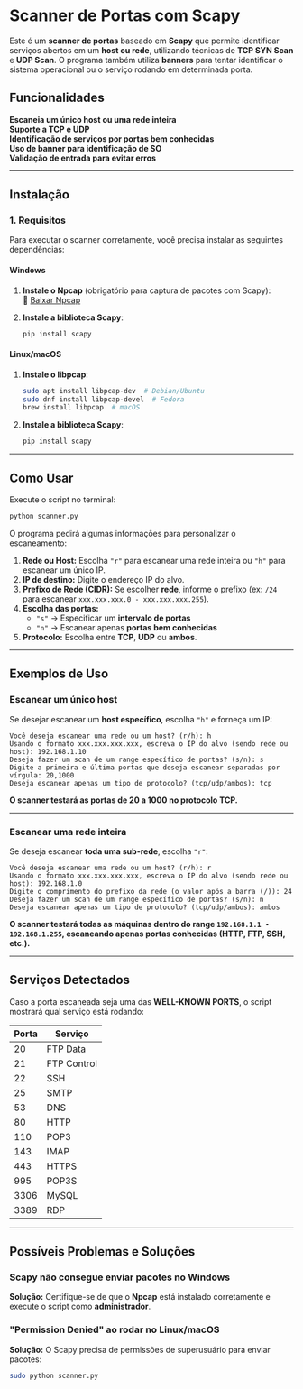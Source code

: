 # Scanner de Portas com Scapy

Este é um **scanner de portas** baseado em **Scapy** que permite identificar serviços abertos em um **host ou rede**, utilizando técnicas de **TCP SYN Scan** e **UDP Scan**. O programa também utiliza **banners** para tentar identificar o sistema operacional ou o serviço rodando em determinada porta.

## Funcionalidades
 **Escaneia um único host ou uma rede inteira**  
 **Suporte a TCP e UDP**  
 **Identificação de serviços por portas bem conhecidas**  
 **Uso de banner para identificação de SO**  
 **Validação de entrada para evitar erros**  

---

## Instalação

### 1. Requisitos

Para executar o scanner corretamente, você precisa instalar as seguintes dependências:

#### **Windows**
1. **Instale o Npcap** (obrigatório para captura de pacotes com Scapy):  
   🔗 [Baixar Npcap](https://nmap.org/npcap/)
   
2. **Instale a biblioteca Scapy**:
   ```bash
   pip install scapy
   ```

#### **Linux/macOS**
1. **Instale o libpcap**:
   ```bash
   sudo apt install libpcap-dev  # Debian/Ubuntu
   sudo dnf install libpcap-devel  # Fedora
   brew install libpcap  # macOS
   ```
5. **Instale a biblioteca Scapy**:
   ```bash
   pip install scapy
   ```

---

## Como Usar

Execute o script no terminal:

```bash
python scanner.py
```

O programa pedirá algumas informações para personalizar o escaneamento:

1. **Rede ou Host:** Escolha `"r"` para escanear uma rede inteira ou `"h"` para escanear um único IP.  
2. **IP de destino:** Digite o endereço IP do alvo.  
3. **Prefixo de Rede (CIDR):** Se escolher **rede**, informe o prefixo (ex: `/24` para escanear `xxx.xxx.xxx.0 - xxx.xxx.xxx.255`).  
4. **Escolha das portas:**  
   - `"s"` → Especificar um **intervalo de portas**  
   - `"n"` → Escanear apenas **portas bem conhecidas**  
5. **Protocolo:** Escolha entre **TCP**, **UDP** ou **ambos**.  

---

## Exemplos de Uso

### Escanear um único host
Se desejar escanear um **host específico**, escolha `"h"` e forneça um IP:

```
Você deseja escanear uma rede ou um host? (r/h): h
Usando o formato xxx.xxx.xxx.xxx, escreva o IP do alvo (sendo rede ou host): 192.168.1.10
Deseja fazer um scan de um range específico de portas? (s/n): s
Digite a primeira e última portas que deseja escanear separadas por vírgula: 20,1000
Deseja escanear apenas um tipo de protocolo? (tcp/udp/ambos): tcp
```
 **O scanner testará as portas de 20 a 1000 no protocolo TCP.**

---

### Escanear uma rede inteira
Se deseja escanear **toda uma sub-rede**, escolha `"r"`:

```
Você deseja escanear uma rede ou um host? (r/h): r
Usando o formato xxx.xxx.xxx.xxx, escreva o IP do alvo (sendo rede ou host): 192.168.1.0
Digite o comprimento do prefixo da rede (o valor após a barra (/)): 24
Deseja fazer um scan de um range específico de portas? (s/n): n
Deseja escanear apenas um tipo de protocolo? (tcp/udp/ambos): ambos
```
 **O scanner testará todas as máquinas dentro do range `192.168.1.1 - 192.168.1.255`, escaneando apenas portas conhecidas (HTTP, FTP, SSH, etc.).**

---

## Serviços Detectados

Caso a porta escaneada seja uma das **WELL-KNOWN PORTS**, o script mostrará qual serviço está rodando:

| Porta | Serviço |
|-------|---------|
| 20    | FTP Data |
| 21    | FTP Control |
| 22    | SSH |
| 25    | SMTP |
| 53    | DNS |
| 80    | HTTP |
| 110   | POP3 |
| 143   | IMAP |
| 443   | HTTPS |
| 995   | POP3S |
| 3306  | MySQL |
| 3389  | RDP |

---

## Possíveis Problemas e Soluções

### **Scapy não consegue enviar pacotes no Windows**
 **Solução:** Certifique-se de que o **Npcap** está instalado corretamente e execute o script como **administrador**.

### **"Permission Denied" ao rodar no Linux/macOS**
 **Solução:** O Scapy precisa de permissões de superusuário para enviar pacotes:
```bash
sudo python scanner.py
```
